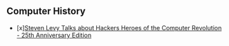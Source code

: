## Computer History
- [x][Steven Levy Talks about Hackers Heroes of the Computer Revolution - 25th Anniversary Edition](https://www.youtube.com/watch?v=w_jwcCseDk0)



